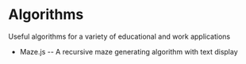 # Algorithms

Useful algorithms for a variety of educational and work applications
* Maze.js -- A recursive maze generating algorithm with text display
